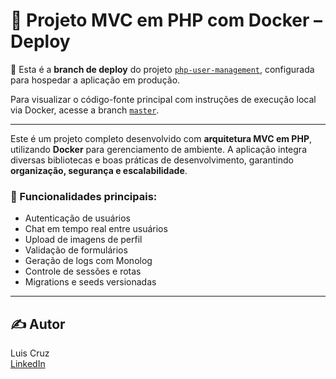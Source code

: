
# 🧰 Projeto MVC em PHP com Docker – Deploy

📌 Esta é a **branch de deploy** do projeto [`php-user-management`](https://github.com/Luissgcz/php-user-management), configurada para hospedar a aplicação em produção.

Para visualizar o código-fonte principal com instruções de execução local via Docker, acesse a branch [`master`](https://github.com/Luissgcz/php-user-management/tree/master).

---

Este é um projeto completo desenvolvido com **arquitetura MVC em PHP**, utilizando **Docker** para gerenciamento de ambiente. A aplicação integra diversas bibliotecas e boas práticas de desenvolvimento, garantindo **organização, segurança e escalabilidade**.

### 🧩 Funcionalidades principais:
- Autenticação de usuários
- Chat em tempo real entre usuários
- Upload de imagens de perfil
- Validação de formulários
- Geração de logs com Monolog
- Controle de sessões e rotas
- Migrations e seeds versionadas

---

## ✍️ Autor

Luis Cruz  
[LinkedIn](https://www.linkedin.com/in/luis-guilherme-cruz-01ba1023a/)
